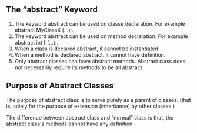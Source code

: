 ## The “abstract” Keyword

1. The keyword abstract can be used on classe declaration. For example abstract MyClassX (…);.
1. The keyword abstract can be used on method declaration. For example abstract int f (…);.
1. When a class is declared abstract, it cannot be instantiated.
1. When a method is declared abstract, it cannot have definition.
1. Only abstract classes can have abstract methods. Abstract class does not necessarily require its methods to be all abstract.

## Purpose of Abstract Classes

The purpose of abstract class is to serve purely as a parent of classes. (that is, solely for the purpose of extension (inheritance) by other classes.)

The difference between abstract class and “normal” class is that, the abstract class's methods cannot have any definition.
